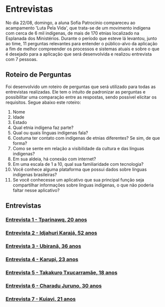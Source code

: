 # Entrevistas

No dia 22/08, domingo, a aluna Sofia Patrocínio compareceu ao acampamento 'Luta Pela Vida', que trata-se de um movimento indígena com cerca de 6 mil indígenas, de mais de 170 etnias localizado na Esplanada dos Ministérios. Durante o período que esteve lá levantou, junto ao time, 11 perguntas relevantes para entender o público-alvo da aplicação a fim de melhor compreender os processos e sistemas atuais e sobre o que é desejado para a aplicação que será desenvolvida e realizou entrevista com 7 pessoas.

## Roteiro de Perguntas
Foi desenvolvido um roteiro de perguntas que será utilizado para todas as entrevistas realizadas. Ele tem o intuito de padronizar as perguntas e possibilitar uma comparação entre as respostas, sendo possível elicitar os requisitos. Segue abaixo este roteiro:
1. Nome
2. Idade
3. Estado
4. Qual etnia indígena faz parte?
5. Qual ou quais línguas indígenas fala?
6. Costuma ter contato com indígenas de etnias diferentes? Se sim, de que forma?
7. Como se sente em relação a visibilidade da cultura e das línguas indígenas?
8. Em sua aldeia, há conexão com internet?
9. Em uma escala de 1 a 10, qual sua familiaridade com tecnologia?
10. Você conhece alguma plataforma que possui dados sobre línguas indígenas brasileiras?
11. Se você conhecesse um aplicativo que sua principal função seja compartilhar informações sobre línguas indígenas, o que não poderia faltar nesse aplicativo?

## Entrevistas

### [Entrevista 1 - Tparinawq, 20 anos](Entrevistas/entrevista1.md)

### [Entrevista 2 - Idjahuri Karajá, 52 anos](Entrevistas/entrevista2.md)

### [Entrevista 3 - Ubiranã, 36 anos](Entrevistas/entrevista3.md)

### [Entrevista 4 - Karupi, 23 anos](Entrevistas/entrevista4.md)

### [Entrevista 5 - Takakuro Txucarramãe, 18 anos](Entrevistas/entrevista5.md)

### [Entrevista 6 - Charadu Juruno, 30 anos](Entrevistas/entrevista6.md)

### [Entrevista 7 - Kuiavi, 21 anos](Entrevistas/entrevista7.md)
